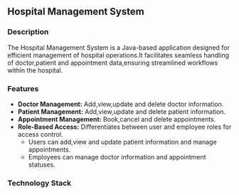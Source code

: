 ## Hospital Management System

### Description

The Hospital Management System is a Java-based application designed for efficient management of hospital operations.It facilitates seamless handling of doctor,patient and appointment data,ensuring streamlined workflows within the hospital.

### Features

- **Doctor Management:** Add,view,update and delete doctor information.
- **Patient Management:** Add,view,update and delete patient information.
- **Appointment Management:** Book,cancel and delete appointments.
- **Role-Based Access:** Differentiates between user and employee roles for access control.
  - Users can add,view and update patient information and manage appointments.
  - Employees can manage doctor information and appointment statuses.

### Technology Stack
